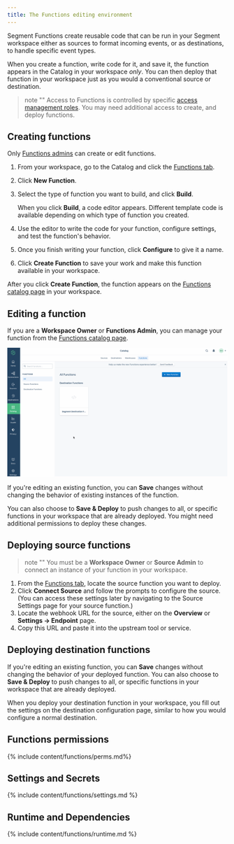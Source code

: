 ```yaml
---
title: The Functions editing environment
---
```



Segment Functions create reusable code that can be run in your Segment workspace either as sources to format incoming events, or as destinations, to handle specific event types.

When you create a function, write code for it, and save it, the function appears in the Catalog in your workspace _only_. You can then deploy that function in your workspace just as you would a conventional source or destination.

> note ""
> Access to Functions is controlled by specific [access management roles](#functions-permissions). You may need additional access to create, and deploy functions.


## Creating functions

Only [Functions admins](#functions-permissions) can create or edit functions.

1. From your workspace, go to the Catalog and click the [Functions tab](https://app.segment.com/goto-my-workspace/functions/catalog).
2. Click **New Function**.
3. Select the type of function you want to build, and click **Build**.

   When you click **Build**, a code editor appears. Different template code is available depending on which type of function you created.
4. Use the editor to write the code for your function, configure settings, and test the function's behavior.
5. Once you finish writing your function, click **Configure** to give it a name.
6. Click **Create Function** to save your work and make this function available in your workspace.

After you click **Create Function**, the function appears on the [Functions catalog page](https://app.segment.com/goto-my-workspace/functions/catalog/) in your workspace.


## Editing a function

If you are a **Workspace Owner** or **Functions Admin**, you can manage your function from the [Functions catalog page](https://app.segment.com/goto-my-workspace/functions/catalog/).

![Editing or deleting a destination function](images/function-sidesheet-dest.gif)

If you're editing an existing function, you can **Save** changes without changing the behavior of existing instances of the function.

You can also choose to **Save & Deploy** to push changes to all, or specific functions in your workspace that are already deployed. You might need additional permissions to deploy these changes.

## Deploying source functions

> note ""
> You must be a **Workspace Owner** or **Source Admin** to connect an instance of your function in your workspace.

1. From the [Functions tab](https://app.segment.com/goto-my-workspace/functions/catalog), locate the source function you want to deploy.
2. Click **Connect Source** and follow the prompts to configure the source. (You can access these settings later by navigating to the Source Settings page for your source function.)
3. Locate the webhook URL for the source, either on the **Overview** or **Settings → Endpoint** page.
4. Copy this URL and paste it into the upstream tool or service.


## Deploying destination functions

If you're editing an existing function, you can **Save** changes without changing the behavior of your deployed function. You can also choose to **Save & Deploy** to push changes to all, or specific functions in your workspace that are already deployed.

When you deploy your destination function in your workspace, you fill out the settings on the destination configuration page, similar to how you would configure a normal destination.



## Functions permissions

{% include content/functions/perms.md%}

## ️Settings and Secrets

{% include content/functions/settings.md %}

## Runtime and Dependencies

{% include content/functions/runtime.md %}
